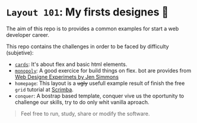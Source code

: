 `Layout 101`: My firsts designes 🦑
====================================

The aim of this repo is to provides a common examples for start a web developer career.

This repo contains the challenges in order to be faced by difficulty (subjetive):
  
  - [`cards`](https://codepen.io/josepplloo/pen/Qzveoe): It's about flex and basic html elements.
  - [`monopoly`](https://codepen.io/josepplloo/pen/pqOMdx): A good exercice for build things on flex. bot are provides from [Web Designe Experimets by Jen Simmons](https://labs.jensimmons.com/)
  - `homepage`: This layout is a ~~ugly~~ usefull example result of finish the free `grid` tutorial at [Scrimba](https://scrimba.com/playlist/pWqLHa).
  - `conquer`: A bostrap based template, conquer vive us the oportunity to challenge our skills, try to do only whit vanilla aproach.
  
  

> Feel free to run, study, share or modify the software.